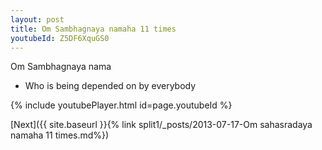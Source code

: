 ```yaml
---
layout: post
title: Om Sambhagnaya namaha 11 times
youtubeId: Z5DF6XquGS0
---
```

 
 
Om Sambhagnaya nama 
 
 -  Who is being depended on by everybody 
 
  
 
  
 
 
 
 
 
 


{% include youtubePlayer.html id=page.youtubeId %}
 
[Next]({{ site.baseurl }}{% link  split1/_posts/2013-07-17-Om sahasradaya namaha 11 times.md%})
 
